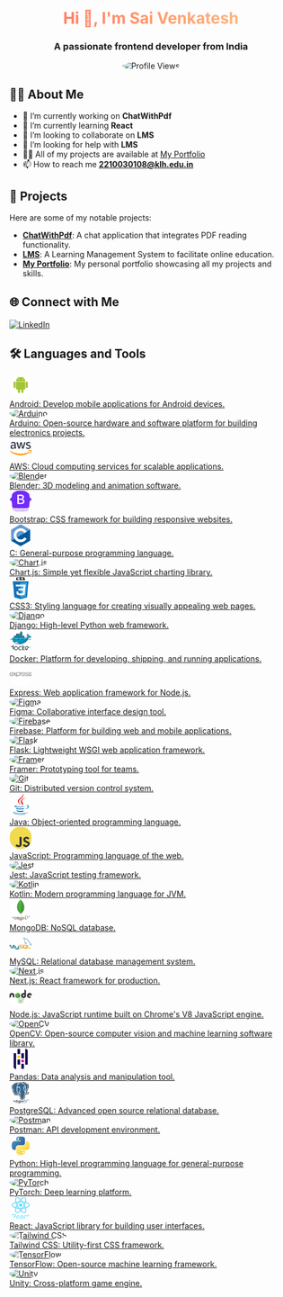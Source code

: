 <h1 align="center">
  <span style="background: linear-gradient(90deg, #ff7e5f, #feb47b);-webkit-background-clip: text;-webkit-text-fill-color: transparent;">
    Hi 👋, I'm Sai Venkatesh
  </span>
</h1>
<h3 align="center">A passionate frontend developer from India</h3>

<p align="center">
  <img src="https://th.bing.com/th/id/OIG3.6.ClNb5dikZTJWuwDx3d?w=270&h=270&c=6&r=0&o=5&dpr=1.3&pid=ImgGn" alt="Profile Views"  style="width: 200px; height: auto; border-radius: 50%; />
</p>

<img align="left" alt="Coding" width="400" src="https://cdn.dribbble.com/users/1162077/screenshots/3848914/programmer.gif"  style="width: 200px; height: auto; border-radius: 50%;">

## 👨‍💻 About Me

- 🔭 I’m currently working on **ChatWithPdf**
- 🌱 I’m currently learning **React**
- 👯 I’m looking to collaborate on **LMS**
- 🤝 I’m looking for help with **LMS**
- 👨‍💻 All of my projects are available at [My Portfolio](https://main--saivenkateshportfoilo.netlify.app/)
- 📫 How to reach me **2210030108@klh.edu.in**

## 🚀 Projects

Here are some of my notable projects:

- **[ChatWithPdf](https://github.com/yourusername/ChatWithPdf)**: A chat application that integrates PDF reading functionality.
- **[LMS](https://github.com/yourusername/LMS)**: A Learning Management System to facilitate online education.
- **[My Portfolio](https://main--saivenkateshportfoilo.netlify.app/)**: My personal portfolio showcasing all my projects and skills.

## 🌐 Connect with Me

<p align="left">
  <a href="https://linkedin.com/in/vokaliga-ambrish-sai-venkatesh-a61158250/" target="blank">
    <img align="center" src="https://img.icons8.com/color/48/000000/linkedin.png" alt="LinkedIn" height="30" width="40" />
  </a>
</p>

## 🛠️ Languages and Tools

<p align="left">
  <a href="https://developer.android.com" target="_blank" rel="noreferrer">
    <img src="https://raw.githubusercontent.com/devicons/devicon/master/icons/android/android-original-wordmark.svg" alt="Android" width="40" height="40" style="border-radius: 50%;" />
    <br>Android: Develop mobile applications for Android devices.
  </a>
  <br>
  <a href="https://www.arduino.cc/" target="_blank" rel="noreferrer">
    <img src="https://cdn.worldvectorlogo.com/logos/arduino-1.svg" alt="Arduino" width="40" height="40" style="border-radius: 50%;" />
    <br>Arduino: Open-source hardware and software platform for building electronics projects.
  </a>
  <br>
  <a href="https://aws.amazon.com" target="_blank" rel="noreferrer">
    <img src="https://raw.githubusercontent.com/devicons/devicon/master/icons/amazonwebservices/amazonwebservices-original-wordmark.svg" alt="AWS" width="40" height="40" style="border-radius: 50%;" />
    <br>AWS: Cloud computing services for scalable applications.
  </a>
  <br>
  <a href="https://www.blender.org/" target="_blank" rel="noreferrer">
    <img src="https://download.blender.org/branding/community/blender_community_badge_white.svg" alt="Blender" width="40" height="40" style="border-radius: 50%;" />
    <br>Blender: 3D modeling and animation software.
  </a>
  <br>
  <a href="https://getbootstrap.com" target="_blank" rel="noreferrer">
    <img src="https://raw.githubusercontent.com/devicons/devicon/master/icons/bootstrap/bootstrap-plain-wordmark.svg" alt="Bootstrap" width="40" height="40" style="border-radius: 50%;" />
    <br>Bootstrap: CSS framework for building responsive websites.
  </a>
  <br>
  <a href="https://www.cprogramming.com/" target="_blank" rel="noreferrer">
    <img src="https://raw.githubusercontent.com/devicons/devicon/master/icons/c/c-original.svg" alt="C" width="40" height="40" style="border-radius: 50%;" />
    <br>C: General-purpose programming language.
  </a>
  <br>
  <a href="https://www.chartjs.org" target="_blank" rel="noreferrer">
    <img src="https://www.chartjs.org/media/logo-title.svg" alt="Chart.js" width="40" height="40" style="border-radius: 50%;" />
    <br>Chart.js: Simple yet flexible JavaScript charting library.
  </a>
  <br>
  <a href="https://www.w3schools.com/css/" target="_blank" rel="noreferrer">
    <img src="https://raw.githubusercontent.com/devicons/devicon/master/icons/css3/css3-original-wordmark.svg" alt="CSS3" width="40" height="40" style="border-radius: 50%;" />
    <br>CSS3: Styling language for creating visually appealing web pages.
  </a>
  <br>
  <a href="https://www.djangoproject.com/" target="_blank" rel="noreferrer">
    <img src="https://cdn.worldvectorlogo.com/logos/django.svg" alt="Django" width="40" height="40" style="border-radius: 50%;" />
    <br>Django: High-level Python web framework.
  </a>
  <br>
  <a href="https://www.docker.com/" target="_blank" rel="noreferrer">
    <img src="https://raw.githubusercontent.com/devicons/devicon/master/icons/docker/docker-original-wordmark.svg" alt="Docker" width="40" height="40" style="border-radius: 50%;" />
    <br>Docker: Platform for developing, shipping, and running applications.
  </a>
  <br>
  <a href="https://expressjs.com" target="_blank" rel="noreferrer">
    <img src="https://raw.githubusercontent.com/devicons/devicon/master/icons/express/express-original-wordmark.svg" alt="Express" width="40" height="40" style="border-radius: 50%;" />
    <br>Express: Web application framework for Node.js.
  </a>
  <br>
  <a href="https://www.figma.com/" target="_blank" rel="noreferrer">
    <img src="https://www.vectorlogo.zone/logos/figma/figma-icon.svg" alt="Figma" width="40" height="40" style="border-radius: 50%;" />
    <br>Figma: Collaborative interface design tool.
  </a>
  <br>
  <a href="https://firebase.google.com/" target="_blank" rel="noreferrer">
    <img src="https://www.vectorlogo.zone/logos/firebase/firebase-icon.svg" alt="Firebase" width="40" height="40" style="border-radius: 50%;" />
    <br>Firebase: Platform for building web and mobile applications.
  </a>
  <br>
  <a href="https://flask.palletsprojects.com/" target="_blank" rel="noreferrer">
    <img src="https://www.vectorlogo.zone/logos/pocoo_flask/pocoo_flask-icon.svg" alt="Flask" width="40" height="40" style="border-radius: 50%;" />
    <br>Flask: Lightweight WSGI web application framework.
  </a>
  <br>
  <a href="https://www.framer.com/" target="_blank" rel="noreferrer">
    <img src="https://www.vectorlogo.zone/logos/framer/framer-icon.svg" alt="Framer" width="40" height="40" style="border-radius: 50%;" />
    <br>Framer: Prototyping tool for teams.
  </a>
  <br>
  <a href="https://git-scm.com/" target="_blank" rel="noreferrer">
    <img src="https://www.vectorlogo.zone/logos/git-scm/git-scm-icon.svg" alt="Git" width="40" height="40" style="border-radius: 50%;" />
    <br>Git: Distributed version control system.
  </a>
  <br>
  <a href="https://www.java.com" target="_blank" rel="noreferrer">
    <img src="https://raw.githubusercontent.com/devicons/devicon/master/icons/java/java-original.svg" alt="Java" width="40" height="40" style="border-radius: 50%;" />
    <br>Java: Object-oriented programming language.
  </a>
  <br>
  <a href="https://developer.mozilla.org/en-US/docs/Web/JavaScript" target="_blank" rel="noreferrer">
    <img src="https://raw.githubusercontent.com/devicons/devicon/master/icons/javascript/javascript-original.svg" alt="JavaScript" width="40" height="40" style="border-radius: 50%;" />
    <br>JavaScript: Programming language of the web.
  </a>
  <br>
  <a href="https://jestjs.io" target="_blank" rel="noreferrer">
    <img src="https://www.vectorlogo.zone/logos/jestjsio/jestjsio-icon.svg" alt="Jest" width="40" height="40" style="border-radius: 50%;" />
    <br>Jest: JavaScript testing framework.
  </a>
  <br>
  <a href="https://kotlinlang.org" target="_blank" rel="noreferrer">
    <img src="https://www.vectorlogo.zone/logos/kotlinlang/kotlinlang-icon.svg" alt="Kotlin" width="40" height="40" style="border-radius: 50%;" />
    <br>Kotlin: Modern programming language for JVM.
  </a>
  <br>
  <a href="https://www.mongodb.com/" target="_blank" rel="noreferrer">
    <img src="https://raw.githubusercontent.com/devicons/devicon/master/icons/mongodb/mongodb-original-wordmark.svg" alt="MongoDB" width="40" height="40" style="border-radius: 50%;" />
    <br>MongoDB: NoSQL database.
  </a>
  <br>
  <a href="https://www.mysql.com/" target="_blank" rel="noreferrer">
    <img src="https://raw.githubusercontent.com/devicons/devicon/master/icons/mysql/mysql-original-wordmark.svg" alt="MySQL" width="40" height="40" style="border-radius: 50%;" />
    <br>MySQL: Relational database management system.
  </a>
  <br>
  <a href="https://nextjs.org/" target="_blank" rel="noreferrer">
    <img src="https://cdn.worldvectorlogo.com/logos/nextjs-3.svg" alt="Next.js" width="40" height="40" style="border-radius: 50%;" />
    <br>Next.js: React framework for production.
  </a>
  <br>
  <a href="https://nodejs.org" target="_blank" rel="noreferrer">
    <img src="https://raw.githubusercontent.com/devicons/devicon/master/icons/nodejs/nodejs-original-wordmark.svg" alt="Node.js" width="40" height="40" style="border-radius: 50%;" />
    <br>Node.js: JavaScript runtime built on Chrome's V8 JavaScript engine.
  </a>
  <br>
  <a href="https://opencv.org/" target="_blank" rel="noreferrer">
    <img src="https://www.vectorlogo.zone/logos/opencv/opencv-icon.svg" alt="OpenCV" width="40" height="40" style="border-radius: 50%;" />
    <br>OpenCV: Open-source computer vision and machine learning software library.
  </a>
  <br>
  <a href="https://pandas.pydata.org/" target="_blank" rel="noreferrer">
    <img src="https://raw.githubusercontent.com/devicons/devicon/master/icons/pandas/pandas-original.svg" alt="Pandas" width="40" height="40" style="border-radius: 50%;" />
    <br>Pandas: Data analysis and manipulation tool.
  </a>
  <br>
  <a href="https://www.postgresql.org" target="_blank" rel="noreferrer">
    <img src="https://raw.githubusercontent.com/devicons/devicon/master/icons/postgresql/postgresql-original-wordmark.svg" alt="PostgreSQL" width="40" height="40" style="border-radius: 50%;" />
    <br>PostgreSQL: Advanced open source relational database.
  </a>
  <br>
  <a href="https://postman.com" target="_blank" rel="noreferrer">
    <img src="https://www.vectorlogo.zone/logos/getpostman/getpostman-icon.svg" alt="Postman" width="40" height="40" style="border-radius: 50%;" />
    <br>Postman: API development environment.
  </a>
  <br>
  <a href="https://www.python.org" target="_blank" rel="noreferrer">
    <img src="https://raw.githubusercontent.com/devicons/devicon/master/icons/python/python-original.svg" alt="Python" width="40" height="40" style="border-radius: 50%;" />
    <br>Python: High-level programming language for general-purpose programming.
  </a>
  <br>
  <a href="https://pytorch.org/" target="_blank" rel="noreferrer">
    <img src="https://www.vectorlogo.zone/logos/pytorch/pytorch-icon.svg" alt="PyTorch" width="40" height="40" style="border-radius: 50%;" />
    <br>PyTorch: Deep learning platform.
  </a>
  <br>
  <a href="https://reactjs.org/" target="_blank" rel="noreferrer">
    <img src="https://raw.githubusercontent.com/devicons/devicon/master/icons/react/react-original-wordmark.svg" alt="React" width="40" height="40" style="border-radius: 50%;" />
    <br>React: JavaScript library for building user interfaces.
  </a>
  <br>
  <a href="https://tailwindcss.com/" target="_blank" rel="noreferrer">
    <img src="https://www.vectorlogo.zone/logos/tailwindcss/tailwindcss-icon.svg" alt="Tailwind CSS" width="40" height="40" style="border-radius: 50%;" />
    <br>Tailwind CSS: Utility-first CSS framework.
  </a>
  <br>
  <a href="https://www.tensorflow.org" target="_blank" rel="noreferrer">
    <img src="https://www.vectorlogo.zone/logos/tensorflow/tensorflow-icon.svg" alt="TensorFlow" width="40" height="40" style="border-radius: 50%;" />
    <br>TensorFlow: Open-source machine learning framework.
  </a>
  <br>
  <a href="https://unity.com/" target="_blank" rel="noreferrer">
    <img src="https://www.vectorlogo.zone/logos/unity3d/unity3d-icon.svg" alt="Unity" width="40" height="40" style="border-radius: 50%;" />
    <br>Unity: Cross-platform game engine.
  </a>
</p>
